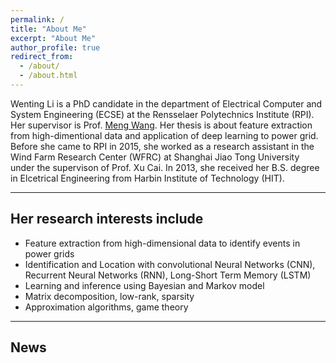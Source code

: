 ```yaml
---
permalink: /
title: "About Me"
excerpt: "About Me"
author_profile: true
redirect_from: 
  - /about/
  - /about.html
---
```

Wenting Li is a PhD candidate in the department of Electrical Computer and System Engineering (ECSE) at the Rensselaer Polytechnics Institute (RPI). Her supervisor is Prof. [Meng Wang](https://ecse.rpi.edu/~wang/). Her thesis is about feature extraction from high-dimentional data and application of deep learning to power grid. Before she came to RPI in 2015, she worked as a research assistant in the Wind Farm Research Center (WFRC) at Shanghai Jiao Tong University under the supervison of Prof. Xu Cai. In 2013, she received her B.S. degree in Elcetrical Engineering from Harbin Institute of Technology (HIT). 

---
## Her research interests include
* Feature extraction from high-dimensional data to identify events in power grids
* Identification and Location with convolutional Neural Networks (CNN), Recurrent Neural Networks (RNN), Long-Short Term Memory (LSTM)
* Learning and inference using Bayesian and Markov model 
* Matrix decomposition, low-rank, sparsity
* Approximation algorithms, game theory

---
## News
